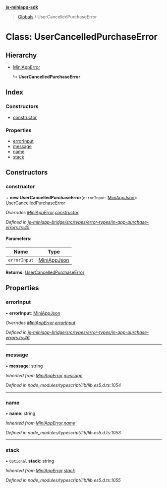 **[js-miniapp-sdk](../README.md)**

> [Globals](../README.md) / UserCancelledPurchaseError

# Class: UserCancelledPurchaseError

## Hierarchy

* [MiniAppError](miniapperror.md)

  ↳ **UserCancelledPurchaseError**

## Index

### Constructors

* [constructor](usercancelledpurchaseerror.md#constructor)

### Properties

* [errorInput](usercancelledpurchaseerror.md#errorinput)
* [message](usercancelledpurchaseerror.md#message)
* [name](usercancelledpurchaseerror.md#name)
* [stack](usercancelledpurchaseerror.md#stack)

## Constructors

### constructor

\+ **new UserCancelledPurchaseError**(`errorInput`: [MiniAppJson](../interfaces/miniappjson.md)): [UserCancelledPurchaseError](usercancelledpurchaseerror.md)

*Overrides [MiniAppError](miniapperror.md).[constructor](miniapperror.md#constructor)*

*Defined in [js-miniapp-bridge/src/types/error-types/in-app-purchase-errors.ts:45](https://github.com/rakutentech/js-miniapp/blob/2f882c8/js-miniapp-bridge/src/types/error-types/in-app-purchase-errors.ts#L45)*

#### Parameters:

Name | Type |
------ | ------ |
`errorInput` | [MiniAppJson](../interfaces/miniappjson.md) |

**Returns:** [UserCancelledPurchaseError](usercancelledpurchaseerror.md)

## Properties

### errorInput

•  **errorInput**: [MiniAppJson](../interfaces/miniappjson.md)

*Overrides [MiniAppError](miniapperror.md).[errorInput](miniapperror.md#errorinput)*

*Defined in [js-miniapp-bridge/src/types/error-types/in-app-purchase-errors.ts:46](https://github.com/rakutentech/js-miniapp/blob/2f882c8/js-miniapp-bridge/src/types/error-types/in-app-purchase-errors.ts#L46)*

___

### message

•  **message**: string

*Inherited from [MiniAppError](miniapperror.md).[message](miniapperror.md#message)*

*Defined in node_modules/typescript/lib/lib.es5.d.ts:1054*

___

### name

•  **name**: string

*Inherited from [MiniAppError](miniapperror.md).[name](miniapperror.md#name)*

*Defined in node_modules/typescript/lib/lib.es5.d.ts:1053*

___

### stack

• `Optional` **stack**: string

*Inherited from [MiniAppError](miniapperror.md).[stack](miniapperror.md#stack)*

*Defined in node_modules/typescript/lib/lib.es5.d.ts:1055*
